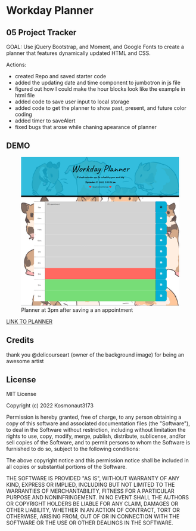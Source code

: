 # Workday Planner

## 05 Project Tracker

GOAL: Use jQuery Bootstrap, and Moment, and Google Fonts to create a planner that features dynamically updated HTML and CSS.

Actions:
- created Repo and saved starter code
- added the updating date and time component to jumbotron in js file
- figured out how I could make the hour blocks look like the example in html file
- added code to save user input to local storage
- added code to get the planner to show past, present, and future color coding
- added timer to saveAlert
- fixed bugs that arose while chaning apearance of planner

## DEMO

<figure>
  <img src="./assets/planner-screenshot.png" alt="planner at 3 o'clock">
  <figcaption>Planner at 3pm after saving a an appointment</figcaption>
</figure>

<a href="[#](https://kosmonaut3173.github.io/Workday-Planner/)" target="_blank">LINK TO PLANNER</a>

## Credits

thank you @delicourseart (owner of the background image) for being an awesome artist

## License
MIT License

Copyright (c) 2022 Kosmonaut3173

Permission is hereby granted, free of charge, to any person obtaining a copy
of this software and associated documentation files (the "Software"), to deal
in the Software without restriction, including without limitation the rights
to use, copy, modify, merge, publish, distribute, sublicense, and/or sell
copies of the Software, and to permit persons to whom the Software is
furnished to do so, subject to the following conditions:

The above copyright notice and this permission notice shall be included in all
copies or substantial portions of the Software.

THE SOFTWARE IS PROVIDED "AS IS", WITHOUT WARRANTY OF ANY KIND, EXPRESS OR
IMPLIED, INCLUDING BUT NOT LIMITED TO THE WARRANTIES OF MERCHANTABILITY,
FITNESS FOR A PARTICULAR PURPOSE AND NONINFRINGEMENT. IN NO EVENT SHALL THE
AUTHORS OR COPYRIGHT HOLDERS BE LIABLE FOR ANY CLAIM, DAMAGES OR OTHER
LIABILITY, WHETHER IN AN ACTION OF CONTRACT, TORT OR OTHERWISE, ARISING FROM,
OUT OF OR IN CONNECTION WITH THE SOFTWARE OR THE USE OR OTHER DEALINGS IN THE
SOFTWARE.
